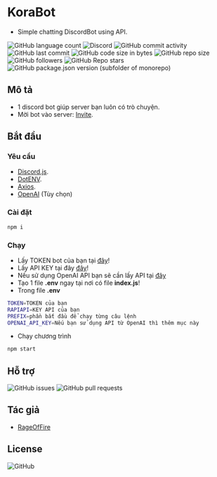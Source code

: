 # KoraBot

* Simple chatting DiscordBot using API.

![GitHub language count](https://img.shields.io/github/languages/count/RageOfFire/KoraBot)
![Discord](https://img.shields.io/discord/752171524919918672)
![GitHub commit activity](https://img.shields.io/github/commit-activity/m/RageOfFire/KoraBot)
![GitHub last commit](https://img.shields.io/github/last-commit/RageOfFire/KoraBot)
![GitHub code size in bytes](https://img.shields.io/github/languages/code-size/RageOfFire/KoraBot)
![GitHub repo size](https://img.shields.io/github/repo-size/RageOfFire/KoraBot)
![GitHub followers](https://img.shields.io/github/followers/RageOfFire)
![GitHub Repo stars](https://img.shields.io/github/stars/RageOfFire/KoraBot)
![GitHub package.json version (subfolder of monorepo)](https://img.shields.io/github/package-json/v/RageOfFire/KoraBot)

## Mô tả

* 1 discord bot giúp server bạn luôn có trò chuyện.
* Mời bot vào server: [Invite](https://discord.com/api/oauth2/authorize?client_id=951682890297659412&permissions=277025508416&scope=applications.commands%20bot).

## Bắt đầu

### Yêu cầu

* [Discord.js](https://discord.js.org/#/).
* [DotENV](https://www.npmjs.com/package/dotenv).
* [Axios](https://www.npmjs.com/package/axios).
* [OpenAI](https://platform.openai.com/docs/introduction) (Tùy chọn)

### Cài đặt

```sh
npm i
```

### Chạy

* Lấy TOKEN bot của bạn tại [đây](https://discord.com/developers/applications)!
* Lấy API KEY tại đây [đây](https://rapidapi.com/waifuai/api/waifu/)!
* Nếu sử dụng OpenAI API bạn sẽ cần lấy API tại [đây](https://platform.openai.com/account/api-keys)
* Tạo 1 file **.env** ngay tại nơi có file **index.js**!
* Trong file **.env**

```sh
TOKEN=TOKEN của bạn
RAPIAPI=KEY API của bạn
PREFIX=phần bắt đầu để chạy từng câu lệnh
OPENAI_API_KEY=Nếu bạn sử dụng API từ OpenAI thì thêm mục này
```

* Chạy chương trình

```sh
npm start
```

## Hỗ trợ

![GitHub issues](https://img.shields.io/github/issues/RageOfFire/KoraBot)
![GitHub pull requests](https://img.shields.io/github/issues-pr/RageOfFire/KoraBot)

## Tác giả

* [RageOfFire](https://github.com/RageOfFire)

## License

![GitHub](https://img.shields.io/github/license/RageOfFire/KoraBot)

